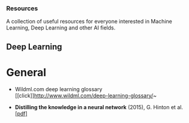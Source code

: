 ### Resources
A collection of useful resources for everyone interested in Machine Learning, Deep Learning and other AI fields.

## Deep Learning

# General

- Wildml.com deep learning glossary [[click]]http://www.wildml.com/deep-learning-glossary/~

- **Distilling the knowledge in a neural network** (2015), G. Hinton et al. [[pdf]](http://arxiv.org/pdf/1503.02531)


